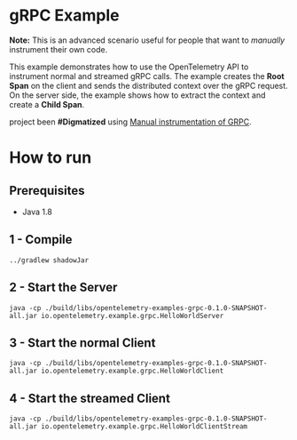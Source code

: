 # gRPC Example

**Note:** This is an advanced scenario useful for people that want to *manually* instrument their own code. 

This example demonstrates how to use the OpenTelemetry API to instrument normal and streamed gRPC calls. 
The example creates the **Root Span** on the client and sends the distributed context
over the gRPC request. On the server side, the example shows how to extract the context
and create a **Child Span**. 

project been **#Digmatized** using [Manual instrumentation of GRPC](https://github.com/digma-ai/otel-java-instrumentation/blob/main/instrumentation/grpc-16/library/README.md).

# How to run

## Prerequisites
* Java 1.8

## 1 - Compile 
```shell script
../gradlew shadowJar
```

## 2 - Start the Server
```shell script
java -cp ./build/libs/opentelemetry-examples-grpc-0.1.0-SNAPSHOT-all.jar io.opentelemetry.example.grpc.HelloWorldServer
```
 
## 3 - Start the normal Client
```shell script
java -cp ./build/libs/opentelemetry-examples-grpc-0.1.0-SNAPSHOT-all.jar io.opentelemetry.example.grpc.HelloWorldClient
```

## 4 - Start the streamed Client
```shell script
java -cp ./build/libs/opentelemetry-examples-grpc-0.1.0-SNAPSHOT-all.jar io.opentelemetry.example.grpc.HelloWorldClientStream
```
